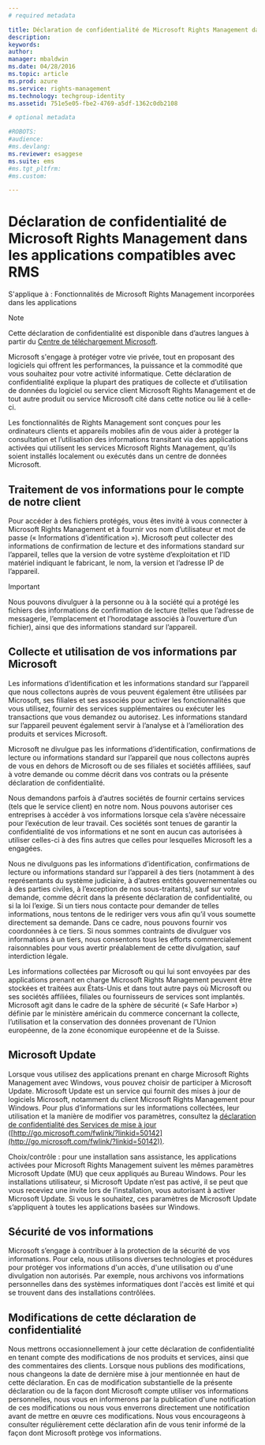 ```yaml
---
# required metadata

title: Déclaration de confidentialité de Microsoft Rights Management dans les applications compatibles avec RMS | Azure RMS
description:
keywords:
author: 
manager: mbaldwin
ms.date: 04/28/2016
ms.topic: article
ms.prod: azure
ms.service: rights-management
ms.technology: techgroup-identity
ms.assetid: 751e5e05-fbe2-4769-a5df-1362c0db2108

# optional metadata

#ROBOTS:
#audience:
#ms.devlang:
ms.reviewer: esaggese
ms.suite: ems
#ms.tgt_pltfrm:
#ms.custom:

---
```


# Déclaration de confidentialité de Microsoft Rights Management dans les applications compatibles avec RMS
S'applique à : Fonctionnalités de Microsoft Rights Management incorporées dans les applications

> [!NOTE]
> Cette déclaration de confidentialité est disponible dans d’autres langues à partir du [Centre de téléchargement Microsoft](http://www.microsoft.com/download/details.aspx?id=41668).

Microsoft s'engage à protéger votre vie privée, tout en proposant des logiciels qui offrent les performances, la puissance et la commodité que vous souhaitez pour votre activité informatique. Cette déclaration de confidentialité explique la plupart des pratiques de collecte et d’utilisation de données du logiciel ou service client Microsoft Rights Management et de tout autre produit ou service Microsoft cité dans cette notice ou lié à celle-ci.

Les fonctionnalités de Rights Management sont conçues pour les ordinateurs clients et appareils mobiles afin de vous aider à protéger la consultation et l’utilisation des informations transitant via des applications activées qui utilisent les services Microsoft Rights Management, qu’ils soient installés localement ou exécutés dans un centre de données Microsoft.

## Traitement de vos informations pour le compte de notre client
Pour accéder à des fichiers protégés, vous êtes invité à vous connecter à Microsoft Rights Management et à fournir vos nom d’utilisateur et mot de passe (« Informations d’identification »). Microsoft peut collecter des informations de confirmation de lecture et des informations standard sur l’appareil, telles que la version de votre système d’exploitation et l’ID matériel indiquant le fabricant, le nom, la version et l’adresse IP de l’appareil.

> [!IMPORTANT]
> Nous pouvons divulguer à la personne ou à la société qui a protégé les fichiers des informations de confirmation de lecture (telles que l’adresse de messagerie, l’emplacement et l’horodatage associés à l’ouverture d’un fichier), ainsi que des informations standard sur l’appareil.

## Collecte et utilisation de vos informations par Microsoft
Les informations d’identification et les informations standard sur l’appareil que nous collectons auprès de vous peuvent également être utilisées par Microsoft, ses filiales et ses associés pour activer les fonctionnalités que vous utilisez, fournir des services supplémentaires ou exécuter les transactions que vous demandez ou autorisez. Les informations standard sur l’appareil peuvent également servir à l’analyse et à l’amélioration des produits et services Microsoft.

Microsoft ne divulgue pas les informations d’identification, confirmations de lecture ou informations standard sur l’appareil que nous collectons auprès de vous en dehors de Microsoft ou de ses filiales et sociétés affiliées, sauf à votre demande ou comme décrit dans vos contrats ou la présente déclaration de confidentialité.

Nous demandons parfois à d’autres sociétés de fournir certains services (tels que le service client) en notre nom. Nous pouvons autoriser ces entreprises à accéder à vos informations lorsque cela s’avère nécessaire pour l’exécution de leur travail. Ces sociétés sont tenues de garantir la confidentialité de vos informations et ne sont en aucun cas autorisées à utiliser celles-ci à des fins autres que celles pour lesquelles Microsoft les a engagées.

Nous ne divulguons pas les informations d’identification, confirmations de lecture ou informations standard sur l’appareil à des tiers (notamment à des représentants du système judiciaire, à d’autres entités gouvernementales ou à des parties civiles, à l’exception de nos sous-traitants), sauf sur votre demande, comme décrit dans la présente déclaration de confidentialité, ou si la loi l’exige. Si un tiers nous contacte pour demander de telles informations, nous tentons de le rediriger vers vous afin qu’il vous soumette directement sa demande. Dans ce cadre, nous pouvons fournir vos coordonnées à ce tiers. Si nous sommes contraints de divulguer vos informations à un tiers, nous consentons tous les efforts commercialement raisonnables pour vous avertir préalablement de cette divulgation, sauf interdiction légale.

Les informations collectées par Microsoft ou qui lui sont envoyées par des applications prenant en charge Microsoft Rights Management peuvent être stockées et traitées aux États-Unis et dans tout autre pays où Microsoft ou ses sociétés affiliées, filiales ou fournisseurs de services sont implantés. Microsoft agit dans le cadre de la sphère de sécurité (« Safe Harbor ») définie par le ministère américain du commerce concernant la collecte, l’utilisation et la conservation des données provenant de l’Union européenne, de la zone économique européenne et de la Suisse.

## Microsoft Update
Lorsque vous utilisez des applications prenant en charge Microsoft Rights Management avec Windows, vous pouvez choisir de participer à Microsoft Update. Microsoft Update est un service qui fournit des mises à jour de logiciels Microsoft, notamment du client Microsoft Rights Management pour Windows. Pour plus d’informations sur les informations collectées, leur utilisation et la manière de modifier vos paramètres, consultez la [déclaration de confidentialité des Services de mise à jour](http://go.microsoft.com/fwlink/?linkid=50142) ([http://go.microsoft.com/fwlink/?linkid=50142](http://go.microsoft.com/fwlink/?linkid=50142)).

Choix/contrôle : pour une installation sans assistance, les applications activées pour Microsoft Rights Management suivent les mêmes paramètres Microsoft Update (MU) que ceux appliqués au Bureau Windows. Pour les installations utilisateur, si Microsoft Update n’est pas activé, il se peut que vous receviez une invite lors de l’installation, vous autorisant à activer Microsoft Update. Si vous le souhaitez, ces paramètres de Microsoft Update s’appliquent à toutes les applications basées sur Windows.

## Sécurité de vos informations
Microsoft s’engage à contribuer à la protection de la sécurité de vos informations. Pour cela, nous utilisons diverses technologies et procédures pour protéger vos informations d'un accès, d'une utilisation ou d'une divulgation non autorisés. Par exemple, nous archivons vos informations personnelles dans des systèmes informatiques dont l'accès est limité et qui se trouvent dans des installations contrôlées.

## Modifications de cette déclaration de confidentialité
Nous mettrons occasionnellement à jour cette déclaration de confidentialité en tenant compte des modifications de nos produits et services, ainsi que des commentaires des clients. Lorsque nous publions des modifications, nous changeons la date de dernière mise à jour mentionnée en haut de cette déclaration. En cas de modification substantielle de la présente déclaration ou de la façon dont Microsoft compte utiliser vos informations personnelles, nous vous en informerons par la publication d'une notification de ces modifications ou nous vous enverrons directement une notification avant de mettre en œuvre ces modifications. Nous vous encourageons à consulter régulièrement cette déclaration afin de vous tenir informé de la façon dont Microsoft protège vos informations.



<!--HONumber=Apr16_HO3-->


